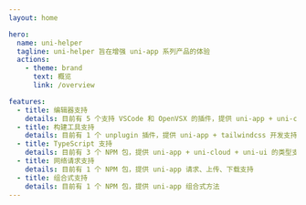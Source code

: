 ```yaml
---
layout: home

hero:
  name: uni-helper
  tagline: uni-helper 旨在增强 uni-app 系列产品的体验
  actions:
    - theme: brand
      text: 概览
      link: /overview

features:
  - title: 编辑器支持
    details: 目前有 5 个支持 VSCode 和 OpenVSX 的插件，提供 uni-app + uni-cloud + uni-ui 代码片段支持，也提供 androidPrivacy.json + pages.json + manifest.json 格式校验支持
  - title: 构建工具支持
    details: 目前有 1 个 unplugin 插件，提供 uni-app + tailwindcss 开发支持
  - title: TypeScript 支持
    details: 目前有 3 个 NPM 包，提供 uni-app + uni-cloud + uni-ui 的类型支持
  - title: 网络请求支持
    details: 目前有 1 个 NPM 包，提供 uni-app 请求、上传、下载支持
  - title: 组合式支持
    details: 目前有 1 个 NPM 包，提供 uni-app 组合式方法
---
```


